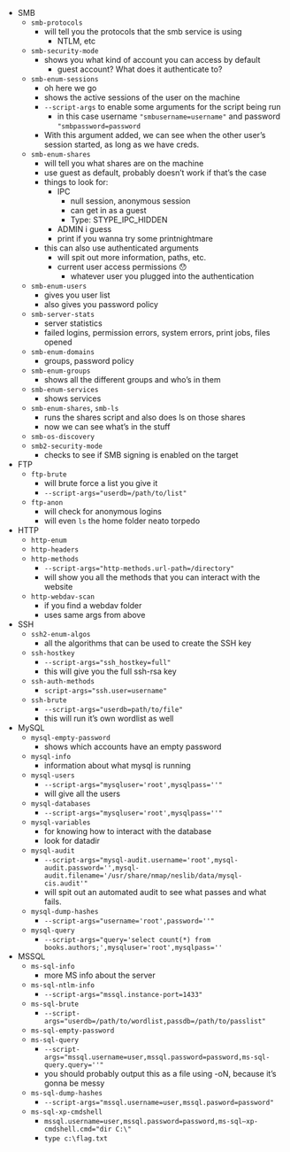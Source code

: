 - SMB
	- `smb-protocols`
	    - will tell you the protocols that the smb service is using
		    - NTLM, etc
    - `smb-security-mode`
	    - shows you what kind of account you can access by default
		    - guest account? What does it authenticate to?
    - `smb-enum-sessions`
	    - oh here we go
	    - shows the active sessions of the user on the machine
	    - `--script-args` to enable some arguments for the script being run
		    - in this case username `"smbusername=username"` and password `"smbpassword=password`
	    - With this argument added, we can see when the other user’s session started, as long as we have creds.
    - `smb-enum-shares`
	    - will tell you what shares are on the machine
	    - use guest as default, probably doesn’t work if that’s the case
	    - things to look for:
		    - IPC
			    - null session, anonymous session
			    - can get in as a guest
			    - Type: STYPE_IPC_HIDDEN
		    - ADMIN i guess
			- print if you wanna try some printnightmare
	    - this can also use authenticated arguments
		    - will spit out more information, paths, etc.
		    - current user access permissions 😯
			    - whatever user you plugged into the authentication
    - `smb-enum-users`
	    - gives you user list
	    - also gives you password policy
    - `smb-server-stats`
	    - server statistics
	    - failed logins, permission errors, system errors, print jobs, files opened
    - `smb-enum-domains`
	    - groups, password policy
    - `smb-enum-groups`
	    - shows all the different groups and who’s in them
    - `smb-enum-services`
	    - shows services
    - `smb-enum-shares`, `smb-ls`
	    - runs the shares script and also does ls on those shares
	    - now we can see what’s in the stuff
    - `smb-os-discovery`
    - `smb2-security-mode`
	    - checks to see if SMB signing is enabled on the target
- FTP
	- `ftp-brute`
	    - will brute force a list you give it
	    - `--script-args="userdb=/path/to/list"`
    - `ftp-anon`
	    - will check for anonymous logins
	    - will even `ls` the home folder neato torpedo
- HTTP
	- `http-enum`
    - `http-headers`
    - `http-methods`
	    - `--script-args="http-methods.url-path=/directory"`
	    - will show you all the methods that you can interact with the website
	- `http-webdav-scan`
	    - if you find a webdav folder
	    - uses same args from above
- SSH
	- `ssh2-enum-algos`
	    - all the algorithms that can be used to create the SSH key
    - `ssh-hostkey`
	    - `--script-args="ssh_hostkey=full"`
	    - this will give you the full ssh-rsa key
    - `ssh-auth-methods`
	    - `script-args="ssh.user=username"`
    - `ssh-brute`
	    - `--script-args="userdb=path/to/file"`
	    - this will run it’s own wordlist as well
- MySQL
	- `mysql-empty-password`
	    - shows which accounts have an empty password
    - `mysql-info`
	    - information about what mysql is running
    - `mysql-users`
	    - `--script-args="mysqluser='root',mysqlpass=''"`
	    - will give all the users
    - `mysql-databases`
	    - `--script-args="mysqluser='root',mysqlpass=''"`
    - `mysql-variables`
	    - for knowing how to interact with the database
	    - look for datadir
    - `mysql-audit`
	    - `--script-args="mysql-audit.username='root',mysql-audit.password='',mysql-audit.filename='/usr/share/nmap/neslib/data/mysql-cis.audit'"`
	    - will spit out an automated audit to see what passes and what fails.
    - `mysql-dump-hashes`
	    - `--script-args="username='root',password=''"`
    - `mysql-query`
	    - `--script-args="query='select count(*) from books.authors;',mysqluser='root',mysqlpass=''`
- MSSQL
	- `ms-sql-info`
	    - more MS info about the server
    - `ms-sql-ntlm-info`
	    - `--script-args="mssql.instance-port=1433"`
    - `ms-sql-brute`
	    - `--script-args="userdb=/path/to/wordlist,passdb=/path/to/passlist"`
    - `ms-sql-empty-password`
    - `ms-sql-query`
	    - `--script-args="mssql.username=user,mssql.password=password,ms-sql-query.query=''"`
	    - you should probably output this as a file using -oN, because it’s gonna be messy
    - `ms-sql-dump-hashes`
	    - `--script-args="mssql.username=user,mssql.pasword=password"`
    - `ms-sql-xp-cmdshell`
	    - `mssql.username=user,mssql.password=password,ms-sql–xp-cmdshell.cmd="dir C:\"`
	    - `type c:\flag.txt`